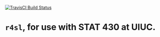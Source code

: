 [![TravisCI Build Status](https://api.travis-ci.org/daviddalpiaz/r4sl.svg)](https://travis-ci.org/daviddalpiaz/r4sl)

# `r4sl`, for use with STAT 430 at UIUC.
